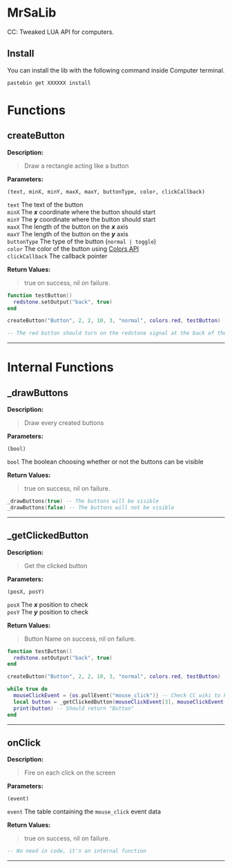# MrSaLib
CC: Tweaked LUA API for computers.

## Install
You can install the lib with the following command inside Computer terminal.
```
pastebin get XXXXXX install
```

# Functions

## createButton
  **Description:**

  > Draw a rectangle acting like a button

  **Parameters:**

  ```
  (text, minX, minY, maxX, maxY, buttonType, color, clickCallback)
  ```

  `text` The text of the button  
  `minX` The ***x*** coordinate where the button should start  
  `minY` The ***y*** coordinate where the button should start  
  `maxX` The length of the button on the ***x*** axis  
  `maxY` The length of the button on the ***y*** axis  
  `buttonType` The type of the button (`normal | toggle`)  
  `color` The color of the button using [Colors API](https://www.computercraft.info/wiki/Colors_(API))  
  `clickCallback` The callback pointer  

  **Return Values:**

  > true on success, nil on failure.

  ```LUA
  function testButton()
    redstone.setOutput("back", true)
  end

  createButton("Button", 2, 2, 10, 3, "normal", colors.red, testButton)
  
  -- The red button should turn on the redstone signal at the back of the computer when clicked
  ```
<hr>

# Internal Functions

## _drawButtons
  **Description:**

  > Draw every created buttons

  **Parameters:**

  ```
  (bool)
  ```

  `bool` The boolean choosing whether or not the buttons can be visible  

  **Return Values:**

  > true on success, nil on failure.

  ```LUA
  _drawButtons(true) -- The buttons will be visible
  _drawButtons(false) -- The buttons will not be visible
  ```
<hr>

## _getClickedButton
  **Description:**

  > Get the clicked button

  **Parameters:**

  ```
  (posX, posY)
  ```

  `posX` The ***x*** position to check  
  `posY` The ***y*** position to check  

  **Return Values:**

  > Button Name on success, nil on failure.

  ```LUA
  function testButton()
    redstone.setOutput("back", true)
  end

  createButton("Button", 2, 2, 10, 3, "normal", colors.red, testButton)
  
  while true do
    mouseClickEvent = {os.pullEvent("mouse_click")} -- Check CC wiki to know how events work (https://computercraft.info/wiki/Category:Events)
    local button = _getClickedButton(mouseClickEvent[3], mouseClickEvent[4]) -- Returns the button name
    print(button) -- Should return "Button"
  end
  ```
<hr>

## onClick
  **Description:**

  > Fire on each click on the screen

  **Parameters:**

  ```
  (event)
  ```

  `event` The table containing the `mouse_click` event data  

  **Return Values:**

  > true on success, nil on failure.

  ```LUA
  -- No need in code, it's an internal function
  ```
<hr>